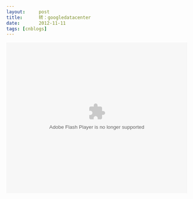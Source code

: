 ```yaml
---
layout:     post
title:      转：googledatacenter
date:       2012-11-11
tags: [cnblogs]
---
```

<object width="480" height="400" data="http://www.tudou.com/v/MNB8UON0fsI/&resourceId=80367714_05_02_99/v.swf" type="application/x-shockwave-flash"><param name="src" value="http://www.tudou.com/v/MNB8UON0fsI/&resourceId=80367714_05_02_99/v.swf" /><param name="allowscriptaccess" value="always" /><param name="allowfullscreen" value="true" /><param name="wmode" value="opaque" /></object>
